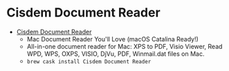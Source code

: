 # Cisdem Document Reader
- [Cisdem Document Reader](https://www.cisdem.com/document-reader-mac.html)
  -  Mac Document Reader You'll Love (macOS Catalina Ready!)
  - All-in-one document reader for Mac:  XPS to PDF, Visio Viewer, Read WPD, WPS, OXPS, VISIO, DjVu, PDF, Winmail.dat files on Mac.
  - `brew cask install Cisdem Document Reader`
